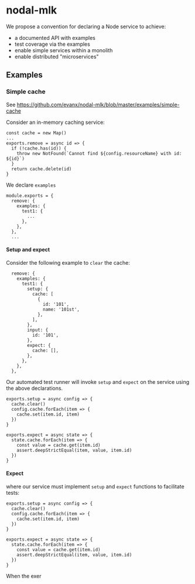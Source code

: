 # nodal-mlk

We propose a convention for declaring a Node service to achieve:

- a documented API with examples
- test coverage via the examples
- enable simple services within a monolith
- enable distributed "microservices"

## Examples

### Simple cache

See https://github.com/evanx/nodal-mlk/blob/master/examples/simple-cache

Consider an in-memory caching service:

```
const cache = new Map()
...
exports.remove = async id => {
  if (!cache.has(id)) {
    throw new NotFound(`Cannot find ${config.resourceName} with id: ${id}`)
  }
  return cache.delete(id)
}
```

We declare `examples`

```
module.exports = {
  remove: {
    examples: {
      test1: {
        ...
      },
    },
  },
  ...
```

#### Setup and expect

Consider the following example to `clear` the cache:

```
  remove: {
    examples: {
      test1: {
        setup: {
          cache: [
            {
              id: '101',
              name: '101st',
            },
          ],
        },
        input: {
          id: '101',
        },
        expect: {
          cache: [],
        },
      },
    },
  },
```

Our automated test runner will invoke `setup` and `expect` on the service using the above declarations.

```
exports.setup = async config => {
  cache.clear()
  config.cache.forEach(item => {
    cache.set(item.id, item)
  })
}

exports.expect = async state => {
  state.cache.forEach(item => {
    const value = cache.get(item.id)
    assert.deepStrictEqual(item, value, item.id)
  })
}
```

#### Expect

where our service must implement `setup` and `expect` functions to facilitate tests:

```
exports.setup = async config => {
  cache.clear()
  config.cache.forEach(item => {
    cache.set(item.id, item)
  })
}

exports.expect = async state => {
  state.cache.forEach(item => {
    const value = cache.get(item.id)
    assert.deepStrictEqual(item, value, item.id)
  })
}
```

When the exer

